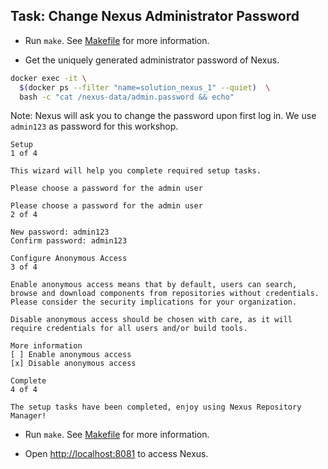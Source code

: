 ## Task: Change Nexus Administrator Password

- Run `make`. See [Makefile](Makefile) for more information.

- Get the uniquely generated administrator password of Nexus.

```bash
docker exec -it \
  $(docker ps --filter "name=solution_nexus_1" --quiet)  \
  bash -c "cat /nexus-data/admin.password && echo"
```

Note: Nexus will ask you to change the password upon first log in. We use `admin123` as password for this workshop.

```text
Setup
1 of 4

This wizard will help you complete required setup tasks.

Please choose a password for the admin user
```

```text
Please choose a password for the admin user
2 of 4

New password: admin123
Confirm password: admin123
```

```text
Configure Anonymous Access
3 of 4

Enable anonymous access means that by default, users can search, browse and download components from repositories without credentials. Please consider the security implications for your organization.

Disable anonymous access should be chosen with care, as it will require credentials for all users and/or build tools.

More information
[ ] Enable anonymous access
[x] Disable anonymous access
```

```text
Complete
4 of 4

The setup tasks have been completed, enjoy using Nexus Repository Manager!
```

- Run `make`. See [Makefile](Makefile) for more information.

- Open [http://localhost:8081](http://localhost:8081) to access Nexus.
